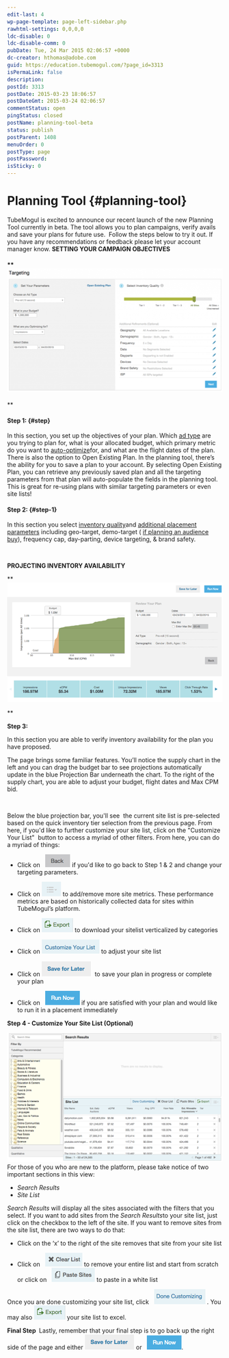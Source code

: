 ```yaml
---
edit-last: 4
wp-page-template: page-left-sidebar.php
rawhtml-settings: 0,0,0,0
ldc-disable: 0
ldc-disable-comm: 0
pubDate: Tue, 24 Mar 2015 02:06:57 +0000
dc-creator: hthomas@adobe.com
guid: https://education.tubemogul.com/?page_id=3313
isPermaLink: false
description: 
postId: 3313
postDate: 2015-03-23 18:06:57
postDateGmt: 2015-03-24 02:06:57
commentStatus: open
pingStatus: closed
postName: planning-tool-beta
status: publish
postParent: 1408
menuOrder: 0
postType: page
postPassword: 
isSticky: 0
---
```


# Planning Tool {#planning-tool}

TubeMogul is excited to announce our recent launch of the new&nbsp;Planning Tool currently in beta. The tool allows you to plan campaigns, verify avails and save your plans for future use. &nbsp;Follow the steps below to try it out. If you have any recommendations or feedback&nbsp;please let your account manager know.
**SETTING YOUR CAMPAIGN OBJECTIVES**

#### ** ![Targeting](assets/targeting-1024x587.png)

**

#### **Step 1:** {#step}

In this section, you set up the objectives of your plan. Which [ad type](ad-formats.md) are you trying to plan for, what is your allocated budget, which primary metric do you want to [auto-optimize](../user-guide/optimization/optimization-goals.md)for, and what are the flight dates of the plan.
There is also the option to Open Existing Plan. In the planning tool, there’s the ability for you to save a plan to your account. By selecting Open Existing Plan, you can retrieve any previously saved plan and all the targeting parameters from that plan will auto-populate the fields in the planning tool. This is great for re-using plans with similar targeting parameters or even site lists!

#### **Step 2:** {#step-1}

In this section&nbsp;you&nbsp;select [inventory quality](brand-safety/sitesafe-quality.md)and [additional placement parameters](targeting/targeting-options.md)&nbsp;including geo-target, demo-target ( [if planning an audience buy](brandpoint.md)), frequency cap, day-parting, device targeting, & brand safety.

&nbsp;

**PROJECTING INVENTORY AVAILABILITY**

** ![step3](assets/step32.png)

**

**Step&nbsp;3:**

In this section you are able to verify inventory availability for the plan you have proposed.

The page brings some familiar features. You’ll notice the supply chart in the left and you can drag the budget bar to see projections automatically update in the blue&nbsp;Projection Bar underneath the chart. To the right&nbsp;of the supply chart, you are able to adjust your budget, flight dates and Max CPM bid.

&nbsp;

Below the blue projection bar, you'll see &nbsp;the current site list&nbsp;is&nbsp;pre-selected based on the quick inventory tier selection from the previous page. From here, if you'd like to further&nbsp;customize your site list, click on the&nbsp;"Customize Your List" &nbsp;button to access a myriad of other filters.
From here, you can do a myriad of things:

* Click on &nbsp; ![back](assets/back1.png)&nbsp;if you'd like to go back to Step 1 & 2 and change your targeting parameters.

* Click on ![list](assets/list.png)&nbsp;to add/remove more site metrics. These performance metrics are based on historically collected data for sites within TubeMogul’s platform.

* Click on ![export](assets/export.png)&nbsp;to download your sitelist verticalized by categories

* Click on ![customize](assets/customize.png)&nbsp;to&nbsp;adjust your site list

* Click on ![save](assets/save.png)&nbsp; to save your plan in progress or complete your plan

* Click on &nbsp; ![runnow](assets/runnow.png)&nbsp;if you are satisfied with your plan and would like to run it in a placement immediately

**Step 4 - Customize Your Site List (Optional)&nbsp;**

[ ![Site List 3](assets/site-list-3.png)](assets/site-list-3.png)
For those of you who are new to the platform, please take notice of two important sections in this view:

* *Search Results*
* *Site List*

*Search Results* will display all the sites associated with the filters that you select. If you want to add sites from the *Search Results*to your site list, just click on the checkbox to the left of the site.
If you want to remove sites from the site list, there are two ways to do that:

* Click on the ‘x’ to the right of the site removes that site from your site list

* Click on &nbsp; [ ![clearlist](assets/clearlist.png)](assets/clearlist.png)&nbsp;to remove&nbsp;your entire list and start from scratch or click on &nbsp; [ ![paste sites](assets/paste-sites.png)](assets/paste-sites.png)&nbsp;to&nbsp;paste in&nbsp;a white list

Once you are&nbsp;done customizing your site list, click &nbsp; [ ![donecustomize](assets/donecustomize.png)](assets/donecustomize.png)&nbsp;. You may also [ ![export](assets/export1.png)](assets/export1.png)&nbsp;your site list to excel.

**Final Step&nbsp;**
Lastly, remember that your final step is to go back up the right side of the page and either [ ![save](assets/save.png)](assets/save.png)&nbsp;or &nbsp; [ ![runnow](assets/runnow.png)](assets/runnow.png).

####

